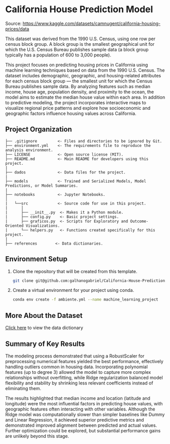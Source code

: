 # California House Prediction Model

Source: https://www.kaggle.com/datasets/camnugent/california-housing-prices/data

This dataset was derived from the 1990 U.S. Census, using one row per census block group. A block group is the smallest geographical unit for which the U.S. Census Bureau publishes sample data (a block group typically has a population of 600 to 3,000 people).

This project focuses on predicting housing prices in California using machine learning techniques based on data from the 1990 U.S. Census. The dataset includes demographic, geographic, and housing-related attributes for each census block group — the smallest unit for which the Census Bureau publishes sample data. By analyzing features such as median income, house age, population density, and proximity to the ocean, the model aims to estimate the median house value within each area. In addition to predictive modeling, the project incorporates interactive maps to visualize regional price patterns and explore how socioeconomic and geographic factors influence housing values across California.

## Project Organization

```
├── .gitignore         <- Files and directories to be ignored by Git.
├── environment.yml    <- The requirements file to reproduce the analysis environment.
├── LICENSE            <- Open source license (MIT).
├── README.md          <- Main README for developers using this project.
|
├── dados              <- Data files for the project.
|
├── models             <- Trained and Serialized Models, Model Predictions, or Model Summaries.
|
├── notebooks          <- Jupyter Notebooks.
│
|   └──src             <- Source code for use in this project.
|      │
|      ├── __init__.py  <- Makes it a Python module.
|      ├── config.py    <- Basic project settings.
|      ├── graficos.py  <- Scripts for Exploratory and Outcome-Oriented Visualizations.
|      └── helpers.py   <- Functions created specifically for this project.
|
├── references        <- Data dictionaries.
```

## Environment Setup

1. Clone the repository that will be created from this template.

    ```bash
    git clone git@github.com:galhanogabriel/California-House-Prediction.git
    ```

2. Create a virtual environment for your project using conda.

      ```bash
      conda env create -f ambiente.yml --name machine_learning_project
      ```

## More About the Dataset

[Click here](references/data_dictionary.md) to view the data dictionary

## Summary of Key Results

The modeling process demonstrated that using a RobustScaler for preprocessing numerical features yielded the best performance, effectively handling outliers common in housing data. Incorporating polynomial features (up to degree 3) allowed the model to capture more complex relationships without overfitting, while Ridge regularization balanced model flexibility and stability by shrinking less relevant coefficients instead of eliminating them. 

The results highlighted that median income and location (latitude and longitude) were the most influential factors in predicting house values, with geographic features often interacting with other variables. Although the Ridge model was computationally slower than simpler baselines like Dummy and Linear Regression, it achieved superior predictive metrics and demonstrated improved alignment between predicted and actual values. Further optimization could be explored, but substantial performance gains are unlikely beyond this stage.
